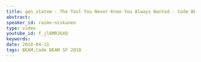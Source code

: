 ```yaml
---
title: gen_statem - The Tool You Never Knew You Always Wanted - Code BEAM SF 2018
abstract: 
speaker_id: raimo-niskanen
type: video
youtube_id: f_jl6MR3kXQ
keywords: 
date: 2018-04-11
tags: BEAM,Code BEAM SF 2018
---
```


